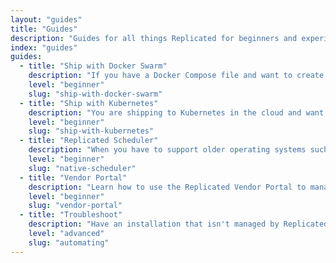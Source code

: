 ```yaml
---
layout: "guides"
title: "Guides"
description: "Guides for all things Replicated for beginners and experienced users alike."
index: "guides"
guides:
  - title: "Ship with Docker Swarm"
    description: "If you have a Docker Compose file and want to create a scalable, enterprise-installable appliance experience, this is the place to start."
    level: "beginner"
    slug: "ship-with-docker-swarm"
  - title: "Ship with Kubernetes"
    description: "You are shipping to Kubernetes in the cloud and want to keep the same deployments for your enterprise customers, start here."
    level: "beginner"
    slug: "ship-with-kubernetes"
  - title: "Replicated Scheduler"
    description: "When you have to support older operating systems such as RHEL 6 and CentOS 6, the Replicated Native Scheduler is a good choice."
    level: "beginner"
    slug: "native-scheduler"
  - title: "Vendor Portal"
    description: "Learn how to use the Replicated Vendor Portal to manage customers, licenses, release and your account."
    level: "beginner"
    slug: "vendor-portal"
  - title: "Troubleshoot"
    description: "Have an installation that isn't managed by Replicated? Get started with our Troubleshoot product to help support those installations!"
    level: "advanced"
    slug: "automating"
---
```

